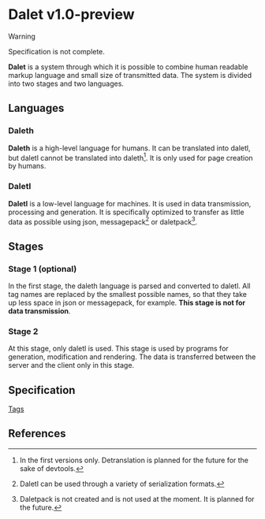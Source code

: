# Dalet v1.0-preview

> [!WARNING]
> Specification is not complete.

**Dalet** is a system through which it is possible to combine human readable markup language and small size of transmitted data. The system is divided into two stages and two languages.

## Languages

### Daleth

**Daleth** is a high-level language for humans. It can be translated into daletl, but daletl cannot be translated into daleth[^1]. It is only used for page creation by humans.

### Daletl

**Daletl** is a low-level language for machines. It is used in data transmission, processing and generation. It is specifically optimized to transfer as little data as possible using json, messagepack[^3] or daletpack[^2].

## Stages

### Stage 1 (optional)

In the first stage, the daleth language is parsed and converted to daletl. All tag names are replaced by the smallest possible names, so that they take up less space in json or messagepack, for example. **This stage is not for data transmission**.

### Stage 2

At this stage, only daletl is used. This stage is used by programs for generation, modification and rendering. The data is transferred between the server and the client only in this stage.

## Specification

[Tags](./tags/main.md)

## References

[^1]: In the first versions only. Detranslation is planned for the future for the sake of devtools.
[^2]: Daletpack is not created and is not used at the moment. It is planned for the future.
[^3]: Daletl can be used through a variety of serialization formats.

